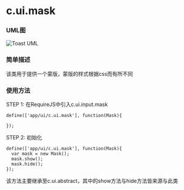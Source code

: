 # c.ui.mask

### UML图

![Toast UML](http://git.dev.sh.ctripcorp.com/ctrip-mobile-web-union/ctrip-wireless-h5-lizard/raw/H5V2.2S6/doc/img/c.ui.mask.png)

### 简单描述
该类用于提供一个蒙版，蒙版的样式根据css而有所不同

### 使用方法

STEP 1: 在RequireJS中引入c.ui.input.mask

    define(['app/ui/c.ui.mask'], function(Mask){

    });

STEP 2: 初始化

    define(['app/ui/c.ui.mask'], function(Mask){
      var mask = new Mask();
      mask.show();
      mask.hide();
    });

该方法主要继承至c.ui.abstract，其中的show方法与hide方法皆来源与此类